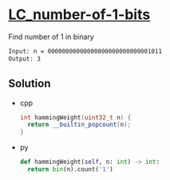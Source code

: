 # [LC_number-of-1-bits](https://leetcode.com/problems/number-of-1-bits)

Find number of 1 in binary

```txt
Input: n = 00000000000000000000000000001011
Output: 3
```

## Solution

* cpp

  ```cpp
  int hammingWeight(uint32_t n) {
    return __builtin_popcount(n);
  }
  ```

* py

  ```py
  def hammingWeight(self, n: int) -> int:
    return bin(n).count('1')
  ```

